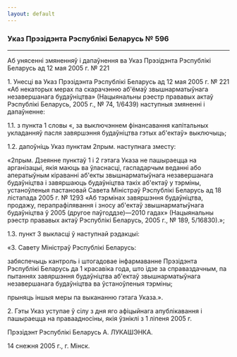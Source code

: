 ```yaml
---
layout: default
---
```


### Указ Прэзідэнта Рэспублікі Беларусь № 596

****

<span class="underline"></span>

Аб унясенні змяненняў і дапаўнення ва Указ Прэзідэнта Рэспублікі
Беларусь ад 12 мая 2005 г. № 221

1\. Унесці ва Указ Прэзідэнта Рэспублікі Беларусь ад 12 мая 2005 г. №
221 «Аб некаторых мерах па скарачэнню аб'ёмаў звышнарматыўнага
незавершанага будаўніцтва» (Нацыянальны рэестр прававых актаў
Рэспублікі Беларусь, 2005 г., № 74, 1/6439) наступныя змяненні і
дапаўненне:

1.1. з пункта 1 словы «, за выключэннем фінансавання капітальных
укладанняў пасля завяршэння будаўніцтва гэтых аб'ектаў»
выключыць;

1.2. дапоўніць Указ пунктам 2прым. наступнага зместу:

«2прым. Дзеянне пунктаў 1 і 2 гэтага Указа не пашыраецца на арганізацыі,
якія маюць ва ўласнасці, гаспадарчым веданні або аператыўным кіраванні
аб'екты звышнарматыўнага незавершанага будаўніцтва і завяршаюць
будаўніцтва такіх аб'ектаў у тэрміны, устаноўленыя пастановай
Савета Міністраў Рэспублікі Беларусь ад 18 лістапада 2005 г. № 1293
«Аб тэрмінах завяршэння будаўніцтва, продажу, перапрафілявання і зносу
аб'ектаў звышнарматыўнага будаўніцтва ў 2005 (другое паўгоддзе)—2010
гадах» (Нацыянальны рэестр прававых актаў Рэспублікі Беларусь, 2005
г., № 189, 5/16830).»;

1.3. пункт 3 выкласці ў наступнай рэдакцыі:

«3. Савету Міністраў Рэспублікі Беларусь:

забяспечыць кантроль і штогадовае інфармаванне Прэзідэнта Рэспублікі
Беларусь да 1 красавіка года, што ідзе за справаздачным, па пытаннях
завяршэння будаўніцтва аб'ектаў звышнарматыўнага незавершанага
будаўніцтва ва ўстаноўленыя тэрміны;

прыняць іншыя меры па выкананню гэтага Указа.».

2\. Гэты Указ уступае ў сілу з дня яго афіцыйнага апублікавання і
пашыраецца на праваадносіны, якія ўзніклі з 1 ліпеня 2005 г.

Прэзідэнт Рэспублікі Беларусь А. ЛУКАШЭНКА.

14 снежня 2005 г., г. Мінск.
